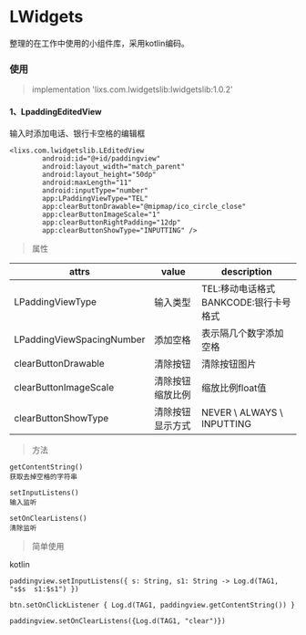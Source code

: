 # LWidgets
整理的在工作中使用的小组件库，采用kotlin编码。

### 使用
> implementation 'lixs.com.lwidgetslib:lwidgetslib:1.0.2'

#### 1、LpaddingEditedView
输入时添加电话、银行卡空格的编辑框
```
<lixs.com.lwidgetslib.LEditedView
        android:id="@+id/paddingview"
        android:layout_width="match_parent"
        android:layout_height="50dp"
        android:maxLength="11"
        android:inputType="number"
        app:LPaddingViewType="TEL"
        app:clearButtonDrawable="@mipmap/ico_circle_close"
        app:clearButtonImageScale="1"
        app:clearButtonRightPadding="12dp"
        app:clearButtonShowType="INPUTTING" />
```
> 属性

attrs | value | description
---|---|---
LPaddingViewType | 输入类型 | TEL:移动电话格式  BANKCODE:银行卡号格式
LPaddingViewSpacingNumber | 添加空格 | 表示隔几个数字添加空格
clearButtonDrawable | 清除按钮 | 清除按钮图片
clearButtonImageScale | 清除按钮缩放比例| 缩放比例float值
clearButtonShowType | 清除按钮显示方式 | NEVER \ ALWAYS \   INPUTTING
> 方法

```
getContentString()
获取去掉空格的字符串
```
```
setInputListens()
输入监听
```

```
setOnClearListens()
清除监听
```

> 简单使用

kotlin

```
paddingview.setInputListens({ s: String, s1: String -> Log.d(TAG1, "s$s  s1:$s1") })

btn.setOnClickListener { Log.d(TAG1, paddingview.getContentString()) }

paddingview.setOnClearListens({Log.d(TAG1, "clear")})
```





